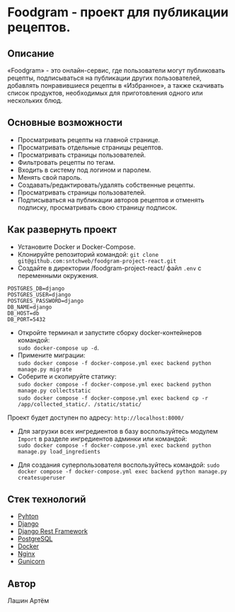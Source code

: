 # Foodgram - проект для публикации рецептов.
## Описание
«Foodgram» - это онлайн-сервис, где пользователи могут публиковать рецепты, подписываться на публикации других пользователей, добавлять понравившиеся рецепты в «Избранное», а также скачивать список продуктов, необходимых для приготовления одного или нескольких блюд.
##  Основные возможности
-   Просматривать рецепты на главной странице.
-   Просматривать отдельные страницы рецептов.
-   Просматривать страницы пользователей.
-   Фильтровать рецепты по тегам.
-   Входить в систему под логином и паролем.
-   Менять свой пароль.
-   Создавать/редактировать/удалять собственные рецепты.
-   Просматривать страницы пользователей.
-   Подписываться на публикации авторов рецептов и отменять подписку, просматривать свою страницу подписок.

## Как развернуть проект

* Установите Docker и Docker-Compose.
* Клонируйте репозиторий командой:
`git clone git@github.com:sntchweb/foodgram-project-react.git`
* Создайте в директории /foodgram-project-react/ файл `.env` с переменными окружения.
```
POSTGRES_DB=django
POSTGRES_USER=django
POSTGRES_PASSWORD=django
DB_NAME=django
DB_HOST=db
DB_PORT=5432
```
* Откройте терминал и запустите сборку docker-контейнеров командой:  
`sudo docker-compose up -d`.  
* Примените миграции:  
`sudo docker compose -f docker-compose.yml exec backend python manage.py migrate`  
* Соберите и скопируйте статику:  
`sudo docker compose -f docker-compose.yml exec backend python manage.py collectstatic`  
`sudo docker compose -f docker-compose.yml exec backend cp -r /app/collected_static/. /static/static/`

Проект будет доступен по адресу: `http://localhost:8000/`  
* Для загрузки всех ингредиентов в базу воспользуйтесь модулем `Import` в разделе ингредиентов админки или командой:  
`sudo docker compose -f docker-compose.yml exec backend python manage.py load_ingredients`

* Для создания суперпользователя воспользуйтесь командой:
`sudo docker compose -f docker-compose.yml exec backend python manage.py createsuperuser`


## Стек технологий
* [Pyhton](https://www.python.org/)
* [Django](https://www.djangoproject.com/)
* [Django Rest Framework](https://www.django-rest-framework.org/)
* [PostgreSQL](https://www.postgresql.org/)
* [Docker](https://www.docker.com/)
* [Nginx](https://nginx.org/ru/)
* [Gunicorn](https://gunicorn.org/)

## Автор 
Лашин Артём